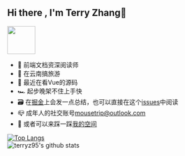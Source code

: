 ## Hi there , I'm Terry Zhang👋
<img src="http://image.terryz95.top/icon/pixel-mona-heart.gif" width="64" />

- 👤 前端文档资深阅读师
- 🔭 在云南搞旅游
- 🌱 最近在看Vue的源码
- 🏎 起步晚架不住上手快
- 🗃 在[掘金](https://juejin.im/user/1116759544314599)上会发一点总结，也可以直接在这个[issues](https://github.com/terryz95/articles/issues)中阅读
- 📪 成年人的社交账号[mousetrip@outlook.com](mailto:mousetrip@outlook.com)
- 👀 或者可以来踩一踩[我的空间](https://github.com/terryz95/terryz95/discussions)

[![Top Langs](https://github-readme-stats.vercel.app/api/top-langs/?username=terryz95&theme=vue&layout=compact)](https://github.com/anuraghazra/github-readme-stats)
<br />
![terryz95's github stats](https://github-readme-stats.vercel.app/api?username=terryz95&theme=vue)

